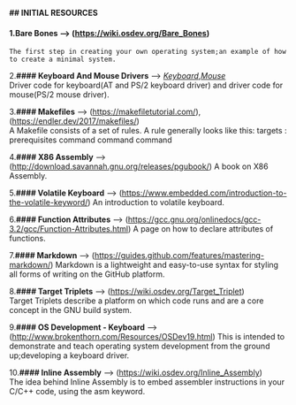**## INITIAL RESOURCES**

#### 1.**Bare Bones** --> (https://wiki.osdev.org/Bare_Bones)
    The first step in creating your own operating system;an example of how to create a minimal system.

2.**#### Keyboard And Mouse Drivers** --> [*Keyboard*](http://lxr.linux.no/#linux+v3.5.4/drivers/input/keyboard/atkbd.c),[*Mouse*](http://lxr.linux.no/#linux+v3.5.4/drivers/input/mouse/psmouse-base.c)  
         Driver code for keyboard(AT and PS/2 keyboard driver) and driver code for mouse(PS/2 mouse driver).

3.**#### Makefiles** --> (https://makefiletutorial.com/),(https://endler.dev/2017/makefiles/)        
        A Makefile consists of a set of rules. A rule generally looks like this:
            targets : prerequisites
            command
            command
            command    
            
4.**#### X86 Assembly** --> (http://download.savannah.gnu.org/releases/pgubook/)
        A book on X86 Assembly.

5.**#### Volatile Keyboard** --> (https://www.embedded.com/introduction-to-the-volatile-keyword/) 
        An introduction to volatile keyboard.       

6.**#### Function Attributes** --> (https://gcc.gnu.org/onlinedocs/gcc-3.2/gcc/Function-Attributes.html)
        A page on  how to declare attributes of functions.

7.**#### Markdown** --> (https://guides.github.com/features/mastering-markdown/)
        Markdown is a lightweight and easy-to-use syntax for styling all forms of writing on the GitHub platform.

8.**#### Target Triplets** --> (https://wiki.osdev.org/Target_Triplet)    
        Target Triplets describe a platform on which code runs and are a core concept in the GNU build system.

9.**#### OS Development - Keyboard** --> (http://www.brokenthorn.com/Resources/OSDev19.html) 
        This is intended to demonstrate and teach operating system development from the ground up;developing a keyboard driver.

10.**#### Inline Assembly** --> (https://wiki.osdev.org/Inline_Assembly)  
        The idea behind Inline Assembly is to embed assembler instructions in your C/C++ code, using the asm keyword.               

